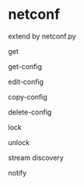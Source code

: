 # netconf
extend by netconf.py

get

get-config

edit-config

copy-config

delete-config

lock

unlock

stream discovery

notify
